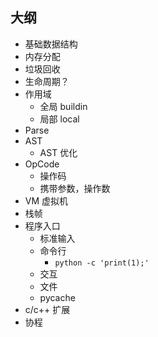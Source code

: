 
## 大纲

- 基础数据结构
- 内存分配
- 垃圾回收
- 生命周期？
- 作用域    
  - 全局 buildin
  - 局部 local
- Parse
- AST
  - AST 优化
- OpCode
  - 操作码
  - 携带参数，操作数
- VM 虚拟机
- 栈帧
- 程序入口
  - 标准输入
  - 命令行
    - `python -c 'print(1);'`
  - 交互
  - 文件
  - pycache
- c/c++ 扩展
- 协程